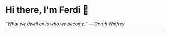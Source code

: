 <h1>Hi there, I'm Ferdi 👋</h1>

<p><em>
  "What we dwell on is who we become." — Oprah Winfrey
</em></p>

---

